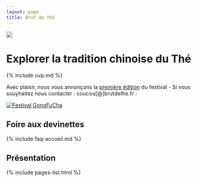 ```yaml
---
layout: page
title: Brut de thé
---
```


![](/assets/media/accueil_2.jpg)

# Explorer la tradition chinoise du Thé

{% include uvp.md %}

Avec plaisir, nous vous annonçons la [première édition](https://gongfucha.xn--brutdeth-i1a.fr) du festival - Si vous souyhaitez nous contacter : coucou[@]brutdethe.fr :

[![Festival GongFuCha](https://gongfucha.xn--brutdeth-i1a.fr/assets/images/affiche-gongfucha.jpg)](https://gongfucha.xn--brutdeth-i1a.fr)

## Foire aux devinettes 

{% include faq-accueil.md %}

## Présentation

{% include pages-list.html %}
